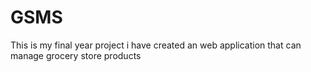 # GSMS
This is my final year project i have created an web application that can manage grocery store products 
